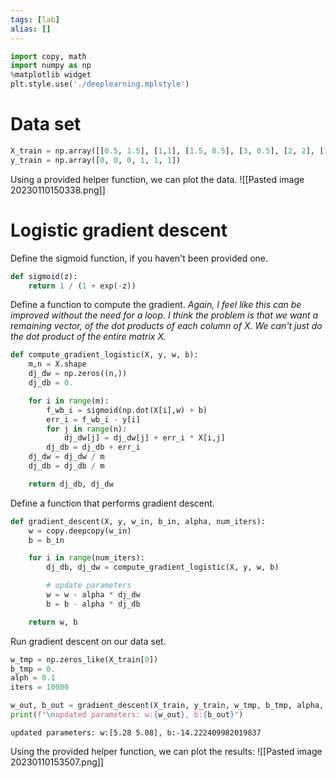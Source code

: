 ```yaml
---
tags: [lab]
alias: []
---
```

```python
import copy, math
import numpy as np
%matplotlib widget
plt.style.use('./deeplearning.mplstyle')
```

# Data set
```python
X_train = np.array([[0.5, 1.5], [1,1], [1.5, 0.5], [3, 0.5], [2, 2], [1, 2.5]])
y_train = np.array([0, 0, 0, 1, 1, 1])
```

Using a provided helper function, we can plot the data.
![[Pasted image 20230110150338.png]]

# Logistic gradient descent
Define the sigmoid function, if you haven't been provided one.
```python
def sigmoid(z):
	return 1 / (1 + exp(-z))
```

Define a function to compute the gradient. 
*Again, I feel like this can be improved without the need for a loop. I think the problem is that we want a remaining vector, of the dot products of each column of X. We can't just do the dot product of the entire matrix X.*
```python
def compute_gradient_logistic(X, y, w, b):
	m,n = X.shape
	dj_dw = np.zeros((n,))
	dj_db = 0.

	for i in range(m):
		f_wb_i = sigmoid(np.dot(X[i],w) + b)
		err_i = f_wb_i - y[i]
		for j in range(n):
			dj_dw[j] = dj_dw[j] + err_i * X[i,j]
		dj_db = dj_db + err_i
	dj_dw = dj_dw / m
	dj_db = dj_db / m

	return dj_db, dj_dw
```

Define a function that performs gradient descent.
```python
def gradient_descent(X, y, w_in, b_in, alpha, num_iters):
	w = copy.deepcopy(w_in)
	b = b_in

	for i in range(num_iters):
		dj_db, dj_dw = compute_gradient_logistic(X, y, w, b)

		# update parameters
		w = w - alpha * dj_dw
		b = b - alpha * dj_db

	return w, b
```

Run gradient descent on our data set.
```python
w_tmp = np.zeros_like(X_train[0])
b_tmp = 0.
alph = 0.1
iters = 10000

w_out, b_out = gradient_descent(X_train, y_train, w_tmp, b_tmp, alpha, iters)
print(f"\nupdated parameters: w:{w_out}, b:{b_out}")
```
```
updated parameters: w:[5.28 5.08], b:-14.222409982019837
```

Using the provided helper function, we can plot the results:
![[Pasted image 20230110153507.png]]
